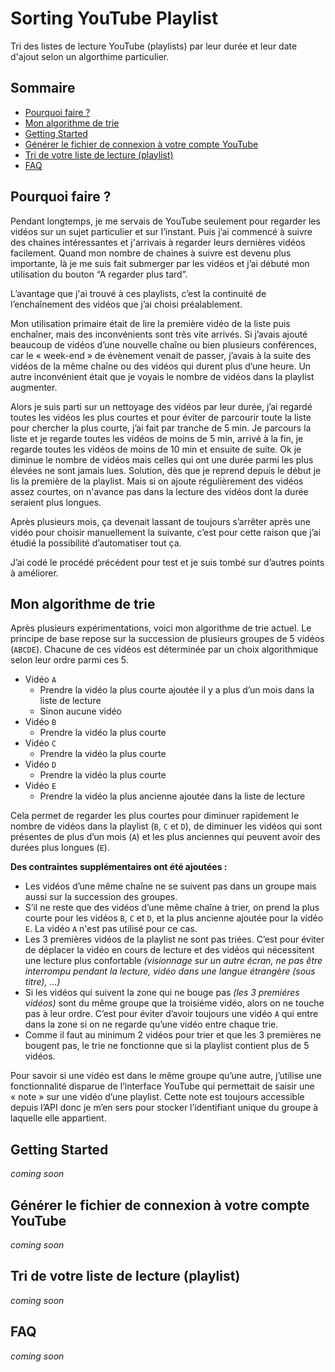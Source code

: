 # Sorting YouTube Playlist

Tri des listes de lecture YouTube (playlists) par leur durée et leur date d'ajout selon un algorthime particulier.

## Sommaire
- [Pourquoi faire ?](#pourquoi-faire-)
- [Mon algorithme de trie](#mon-algorithme-de-trie)
- [Getting Started](#getting-started)
- [Générer le fichier de connexion à votre compte YouTube](#générer-le-fichier-de-connexion-à-votre-compte-youtube)
- [Tri de votre liste de lecture (playlist)](#tri-de-votre-liste-de-lecture-playlist)
- [FAQ](#faq)

## Pourquoi faire ?
Pendant longtemps, je me servais de YouTube seulement pour regarder les vidéos sur un sujet particulier et sur l’instant. Puis j’ai commencé à suivre des chaines intéressantes et j'arrivais à regarder leurs dernières vidéos facilement. Quand mon nombre de chaines à suivre est devenu plus importante, là je me suis fait submerger par les vidéos et j’ai débuté mon utilisation du bouton “A regarder plus tard”.

L’avantage que j'ai trouvé à ces playlists, c’est la continuité de l’enchaînement des vidéos que j’ai choisi préalablement.

Mon utilisation primaire était de lire la première vidéo de la liste puis enchaîner, mais des inconvénients sont très vite arrivés. Si j’avais ajouté beaucoup de vidéos d’une nouvelle chaîne ou bien plusieurs conférences, car le « week-end » de évènement venait de passer, j’avais à la suite des vidéos de la même chaîne ou des vidéos qui durent plus d’une heure. Un autre inconvénient était que je voyais le nombre de vidéos dans la playlist augmenter. 

Alors je suis parti sur un nettoyage des vidéos par leur durée, j’ai regardé toutes les vidéos les plus courtes et pour éviter de parcourir toute la liste pour chercher la plus courte, j’ai fait par tranche de 5 min. Je parcours la liste et je regarde toutes les vidéos de moins de 5 min, arrivé à la fin, je regarde toutes les vidéos de moins de 10 min et ensuite de suite. Ok je diminue le nombre de vidéos mais celles qui ont une durée parmi les plus élevées ne sont jamais lues. Solution, dès que je reprend depuis le début je lis la première de la playlist. Mais si on ajoute régulièrement des vidéos assez courtes, on n'avance pas dans la lecture des vidéos dont la durée seraient plus longues. 

Après plusieurs mois, ça devenait lassant de toujours s’arrêter après une vidéo pour choisir manuellement la suivante, c’est pour cette raison que j’ai étudié la possibilité d’automatiser tout ça.

J’ai codé le procédé précédent pour test et je suis tombé sur d’autres points à améliorer.

## Mon algorithme de trie
Après plusieurs expérimentations, voici mon algorithme de trie actuel.
Le principe de base repose sur la succession de plusieurs groupes de 5 vidéos (```ABCDE```). Chacune de ces vidéos est déterminée par un choix algorithmique selon leur ordre parmi ces 5. 

- Vidéo ```A```
    - Prendre la vidéo la plus courte ajoutée il y a plus d’un mois dans la liste de lecture
    - Sinon aucune vidéo
- Vidéo ```B```
    - Prendre la vidéo la plus courte
- Vidéo ```C```
    - Prendre la vidéo la plus courte
- Vidéo ```D```
    - Prendre la vidéo la plus courte
- Vidéo ```E```
    - Prendre la vidéo la plus ancienne ajoutée dans la liste de lecture

Cela permet de regarder les plus courtes pour diminuer rapidement le nombre de vidéos dans la playlist (```B```, ```C``` et ```D```), de diminuer les vidéos qui sont présentes de plus d’un mois (```A```) et les plus anciennes qui peuvent avoir des durées plus longues (```E```).

**Des contraintes supplémentaires ont été ajoutées :**

- Les vidéos d’une même chaîne ne se suivent pas dans un groupe mais aussi sur la succession des groupes.
- S’il ne reste que des vidéos d’une même chaîne à trier, on prend la plus courte pour les vidéos ```B```, ```C``` et ```D```, et la plus ancienne ajoutée pour la vidéo ```E```. La vidéo ```A``` n'est pas utilisé pour ce cas.
- Les 3 premières vidéos de la playlist ne sont pas triées. C’est pour éviter de déplacer la vidéo en cours de lecture et des vidéos qui nécessitent une lecture plus confortable _(visionnage sur un autre écran, ne pas être interrompu pendant la lecture, vidéo dans une langue étrangère (sous titre), …)_
- Si les vidéos qui suivent la zone qui ne bouge pas _(les 3 premiéres vidéos)_ sont du même groupe que la troisiéme vidéo, alors on ne touche pas à leur ordre. C’est pour éviter d’avoir toujours une vidéo ```A``` qui entre dans la zone si on ne regarde qu’une vidéo entre chaque trie.
- Comme il faut au minimum 2 vidéos pour trier et que les 3 premières ne bougent pas, le trie ne fonctionne que si la playlist contient plus de 5 vidéos.

Pour savoir si une vidéo est dans le même groupe qu’une autre, j’utilise une fonctionnalité disparue de l’interface YouTube qui permettait de saisir une « note » sur une vidéo d’une playlist. Cette note est toujours accessible depuis l’API donc je m’en sers pour stocker l’identifiant unique du groupe à laquelle elle appartient.

## Getting Started
*coming soon*

## Générer le fichier de connexion à votre compte YouTube
*coming soon*

## Tri de votre liste de lecture (playlist)
*coming soon*

## FAQ
*coming soon*
